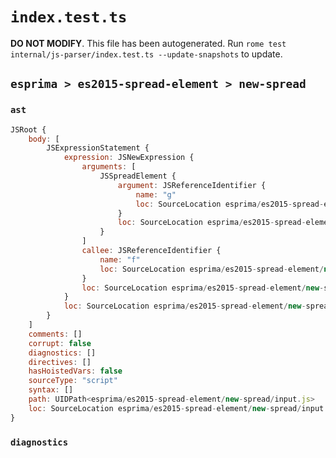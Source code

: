 # `index.test.ts`

**DO NOT MODIFY**. This file has been autogenerated. Run `rome test internal/js-parser/index.test.ts --update-snapshots` to update.

## `esprima > es2015-spread-element > new-spread`

### `ast`

```javascript
JSRoot {
	body: [
		JSExpressionStatement {
			expression: JSNewExpression {
				arguments: [
					JSSpreadElement {
						argument: JSReferenceIdentifier {
							name: "g"
							loc: SourceLocation esprima/es2015-spread-element/new-spread/input.js 1:9-1:10 (g)
						}
						loc: SourceLocation esprima/es2015-spread-element/new-spread/input.js 1:6-1:10
					}
				]
				callee: JSReferenceIdentifier {
					name: "f"
					loc: SourceLocation esprima/es2015-spread-element/new-spread/input.js 1:4-1:5 (f)
				}
				loc: SourceLocation esprima/es2015-spread-element/new-spread/input.js 1:0-1:11
			}
			loc: SourceLocation esprima/es2015-spread-element/new-spread/input.js 1:0-1:12
		}
	]
	comments: []
	corrupt: false
	diagnostics: []
	directives: []
	hasHoistedVars: false
	sourceType: "script"
	syntax: []
	path: UIDPath<esprima/es2015-spread-element/new-spread/input.js>
	loc: SourceLocation esprima/es2015-spread-element/new-spread/input.js 1:0-2:0
}
```

### `diagnostics`

```

```
